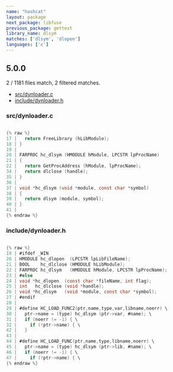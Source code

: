```yaml
---
name: "hashcat"
layout: package
next_package: libfuse
previous_package: gettext
library_name: dlsym
matches: ['dlsym', 'dlopen']
languages: ['c']
---
```

## 5.0.0
2 / 1181 files match, 2 filtered matches.

 - [src/dynloader.c](#srcdynloaderc)
 - [include/dynloader.h](#includedynloaderh)

### src/dynloader.c

```c

{% raw %}
17 |   return FreeLibrary (hLibModule);
18 | }
19 | 
20 | FARPROC hc_dlsym (HMODULE hModule, LPCSTR lpProcName)
21 | {
22 |   return GetProcAddress (hModule, lpProcName);
34 |   return dlclose (handle);
35 | }
36 | 
37 | void *hc_dlsym (void *module, const char *symbol)
38 | {
39 |   return dlsym (module, symbol);
40 | }
41 | 
{% endraw %}

```
### include/dynloader.h

```c

{% raw %}
19 | #ifdef _WIN
20 | HMODULE hc_dlopen  (LPCSTR lpLibFileName);
21 | BOOL    hc_dlclose (HMODULE hLibModule);
22 | FARPROC hc_dlsym   (HMODULE hModule, LPCSTR lpProcName);
23 | #else
24 | void *hc_dlopen  (const char *fileName, int flag);
25 | int   hc_dlclose (void *handle);
26 | void *hc_dlsym   (void *module, const char *symbol);
27 | #endif
28 | 
29 | #define HC_LOAD_FUNC2(ptr,name,type,var,libname,noerr) \
30 |   ptr->name = (type) hc_dlsym (ptr->var, #name); \
31 |   if (noerr != -1) { \
32 |     if (!ptr->name) { \
42 |   }
43 | 
44 | #define HC_LOAD_FUNC(ptr,name,type,libname,noerr) \
45 |   ptr->name = (type) hc_dlsym (ptr->lib, #name); \
46 |   if (noerr != -1) { \
47 |     if (!ptr->name) { \
{% endraw %}

```